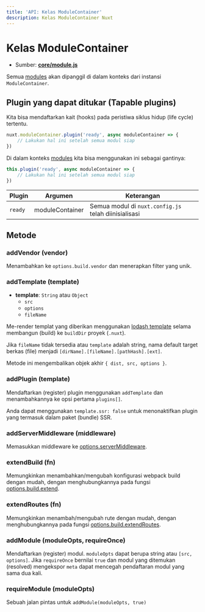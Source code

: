 ```yaml
---
title: 'API: Kelas ModuleContainer'
description: Kelas ModuleContainer Nuxt
---
```


# Kelas ModuleContainer

- Sumber: **[core/module.js](https://github.com/nuxt/nuxt.js/tree/dev/packages/core/src/module.js)**

Semua [modules](/guide/modules) akan dipanggil di dalam konteks dari instansi `ModuleContainer`.

## Plugin yang dapat ditukar (Tapable plugins)

Kita bisa mendaftarkan kait (hooks) pada peristiwa siklus hidup (life cycle) tertentu.

```js
nuxt.moduleContainer.plugin('ready', async moduleContainer => {
    // Lakukan hal ini setelah semua modul siap
})
```

Di dalam konteks [modules](/guide/modules) kita bisa menggunakan ini sebagai gantinya:

```js
this.plugin('ready', async moduleContainer => {
    // Lakukan hal ini setelah semua modul siap
})
```

Plugin | Argumen | Keterangan
--- | --- | ---
`ready` | moduleContainer | Semua modul di `nuxt.config.js` telah diinisialisasi

## Metode

### addVendor (vendor)

Menambahkan ke `options.build.vendor` dan menerapkan filter yang unik.

### addTemplate (template)

- **template**: `String` atau `Object`
    - `src`
    - `options`
    - `fileName`

Me-render templat yang diberikan menggunakan [lodash template](https://lodash.com/docs/4.17.4#template) selama membangun (build) ke `buildDir` proyek (`.nuxt`).

Jika `fileName` tidak tersedia atau `template` adalah string, nama default target berkas (file) menjadi `[dirName].[fileName].[pathHash].[ext]`.

Metode ini mengembalikan objek akhir `{ dist, src, options }`.

### addPlugin (template)

Mendaftarkan (register) plugin menggunakan `addTemplate` dan menambahkannya ke opsi pertama `plugins[]`.

Anda dapat menggunakan `template.ssr: false` untuk menonaktifkan plugin yang termasuk dalam paket (bundle) SSR.

### addServerMiddleware (middleware)

Memasukkan middleware ke [options.serverMiddleware](/api/configuration-servermiddleware).

### extendBuild (fn)

Memungkinkan menambahkan/mengubah konfigurasi webpack build dengan mudah, dengan menghubungkannya pada fungsi [options.build.extend](/api/configuration-build#extend).

### extendRoutes (fn)

Memungkinkan menambah/mengubah rute dengan mudah, dengan menghubungkannya pada fungsi [options.build.extendRoutes](/api/configuration-router#extendroutes).

### addModule (moduleOpts, requireOnce)

Mendaftarkan (register) modul. `moduleOpts` dapat berupa string atau `[src, options]`. Jika `requireOnce` bernilai `true` dan modul yang ditemukan (resolved) mengekspor `meta` dapat mencegah pendaftaran modul yang sama dua kali.

### requireModule (moduleOpts)

Sebuah jalan pintas untuk `addModule(moduleOpts, true)`
